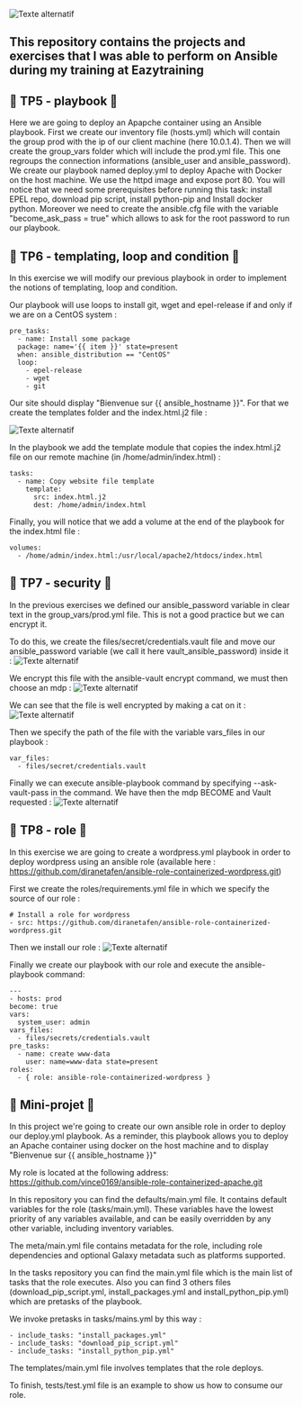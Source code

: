 ![Texte
   alternatif](https://www.fullstackpython.com/img/logos/ansible-wide.png)

## This repository contains the projects and exercises that I was able to perform on Ansible during my training at Eazytraining

## :file_folder: TP5 - playbook :file_folder:

Here we are going to deploy an Apapche container using an Ansible playbook.
First we create our inventory file (hosts.yml) which will contain the group prod with the ip of our client machine (here 10.0.1.4).
Then we will create the group_vars folder which will include the prod.yml file.
This one regroups the connection informations (ansible_user and ansible_password).
We create our playbook named deploy.yml to deploy Apache with Docker on the host machine. We use the httpd image and expose port 80.
You will notice that we need some prerequisites before running this task: install EPEL repo, download pip script, install python-pip and Install docker python.
Moreover we need to create the ansible.cfg file with the variable "become_ask_pass = true" which allows to ask for the root password to run our playbook.


## :file_folder: TP6 -  templating, loop and condition   :file_folder:

In this exercise we will modify our previous playbook in order to implement the notions of templating, loop and condition.

Our playbook will use loops to install git, wget and epel-release if and only if we are on a CentOS system : 
```
pre_tasks:
  - name: Install some package
  package: name='{{ item }}' state=present
  when: ansible_distribution == "CentOS"
  loop:
    - epel-release
    - wget
    - git
  ```
  
Our site should display "Bienvenue sur  {{ ansible_hostname }}". 
For that we create the templates folder and the index.html.j2 file :

![Texte alternatif](https://raw.githubusercontent.com/vince0169/images_readme/main/Image2_Ansible.png?token=GHSAT0AAAAAAB35AY2U34S4U4QACKJ2FMXKY4QV2TA)


In the playbook we add the template module that copies the index.html.j2 file on our remote machine (in /home/admin/index.html) :
```
tasks:
  - name: Copy website file template
    template:
      src: index.html.j2
      dest: /home/admin/index.html
```

Finally,  you will notice that we add a volume at the end of the playbook for the index.html file : 
```
volumes:
  - /home/admin/index.html:/usr/local/apache2/htdocs/index.html
  ```


## :file_folder: TP7 -  security :file_folder:
In the previous exercises we defined our ansible_password variable in clear text in the group_vars/prod.yml file.
This is not a good practice but we can encrypt it.

To do this, we create the files/secret/credentials.vault file and move our ansible_password variable (we call it here vault_ansible_password) inside it :
![Texte
   alternatif](https://raw.githubusercontent.com/vince0169/images_readme/main/TP7_Ansible_Image1.png?token=GHSAT0AAAAAAB35AY2VB77D3DBEELWFMIHKY4QU2UA)
   
We encrypt this file with the ansible-vault encrypt command, we must then choose an mdp :
![Texte
   alternatif](https://raw.githubusercontent.com/vince0169/images_readme/main/TP7_Ansible_Image2.png?token=GHSAT0AAAAAAB35AY2VJR3GKAUHVBROFHM4Y4QU32Q)
   
We can see that the file is well encrypted by making a cat on it : 
![Texte
   alternatif](https://raw.githubusercontent.com/vince0169/images_readme/main/TP7_Ansible_Image3.png?token=GHSAT0AAAAAAB35AY2VY7W3R65ZSGVW74MSY4QU4ZA)
   
Then we specify the path of the file with the variable vars_files in our playbook : 
```
var_files:
  - files/secret/credentials.vault
```
  
Finally we can execute ansible-playbook command by specifying --ask-vault-pass in the command. We have then the mdp BECOME and Vault requested : 
![Texte
   alternatif](https://raw.githubusercontent.com/vince0169/images_readme/main/TP7_Ansible_Image4.png?token=GHSAT0AAAAAAB35AY2VE7NDRRIO5SEQNCEIY4QVA3Q)



## :file_folder: TP8 - role :file_folder:

In this exercise we are going to create a wordpress.yml playbook in order to deploy wordpress using an ansible role (available here : https://github.com/diranetafen/ansible-role-containerized-wordpress.git)

First we create the roles/requirements.yml file in which we specify the source of our role : 
````
# Install a role for wordpress
- src: https://github.com/diranetafen/ansible-role-containerized-wordpress.git
````
Then we install our role : 
![Texte
   alternatif](https://raw.githubusercontent.com/vince0169/images_readme/main/TP8_Ansible_Image1.png?token=GHSAT0AAAAAAB35AY2UOEAFTWURGBKSI5LMY4QVIAA)
   
Finally we create our playbook with our role and execute the ansible-playbook command: 
```
---
- hosts: prod
become: true
vars:
  system_user: admin
vars_files:
  - files/secrets/credentials.vault
pre_tasks:
  - name: create www-data
    user: name=www-data state=present
roles:
  - { role: ansible-role-containerized-wordpress }
   ```



## :file_folder: Mini-projet :file_folder:


In this project we're going to create our own ansible role in order to deploy our deploy.yml playbook.
As a reminder, this playbook allows you to deploy an Apache container using docker on the host machine and to display "Bienvenue sur {{ ansible_hostname }}"

My role is located at the following address: https://github.com/vince0169/ansible-role-containerized-apache.git

In this repository you can find the defaults/main.yml file.
It contains default variables for the role (tasks/main.yml). These variables have the lowest priority of any variables available, and can be easily overridden by any other variable, including inventory variables.

The meta/main.yml file contains metadata for the role, including role dependencies and optional Galaxy metadata such as platforms supported.

In the tasks repository you can find the main.yml file which is the main list of tasks that the role executes.
Also you can find 3 others files (download_pip_script.yml, install_packages.yml and install_python_pip.yml) which are pretasks of the playbook.

We invoke  pretasks in tasks/mains.yml by this way : 
````
- include_tasks: "install_packages.yml"
- include_tasks: "download_pip_script.yml"
- include_tasks: "install_python_pip.yml"
````

The templates/main.yml file involves templates that the role deploys.

To finish, tests/test.yml file is an example to show us how to consume our role.

